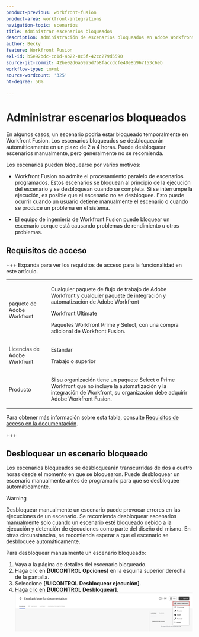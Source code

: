 ```yaml
---
product-previous: workfront-fusion
product-area: workfront-integrations
navigation-topic: scenarios
title: Administrar escenarios bloqueados
description: Administración de escenarios bloqueados en Adobe Workfront Fusion
author: Becky
feature: Workfront Fusion
exl-id: b5e92bdc-cc1d-4b22-8c5f-42cc279d5590
source-git-commit: 42be02d6a59a5d7b8faccdcfe40e8b967153c6eb
workflow-type: tm+mt
source-wordcount: '325'
ht-degree: 56%

---
```


# Administrar escenarios bloqueados

En algunos casos, un escenario podría estar bloqueado temporalmente en Workfront Fusion. Los escenarios bloqueados se desbloquearán automáticamente en un plazo de 2 a 4 horas. Puede desbloquear escenarios manualmente, pero generalmente no se recomienda.

Los escenarios pueden bloquearse por varios motivos:

* Workfront Fusion no admite el procesamiento paralelo de escenarios programados. Estos escenarios se bloquean al principio de la ejecución del escenario y se desbloquean cuando se completa. Si se interrumpe la ejecución, es posible que el escenario no se desbloquee. Esto puede ocurrir cuando un usuario detiene manualmente el escenario o cuando se produce un problema en el sistema.

* El equipo de ingeniería de Workfront Fusion puede bloquear un escenario porque está causando problemas de rendimiento u otros problemas.

## Requisitos de acceso

+++ Expanda para ver los requisitos de acceso para la funcionalidad en este artículo.

<table style="table-layout:auto">
 <col> 
 <col> 
 <tbody> 
  <tr> 
   <td role="rowheader">paquete de Adobe Workfront</td> 
   <td> <p>Cualquier paquete de flujo de trabajo de Adobe Workfront y cualquier paquete de integración y automatización de Adobe Workfront</p><p>Workfront Ultimate</p><p>Paquetes Workfront Prime y Select, con una compra adicional de Workfront Fusion.</p> </td> 
  </tr> 
  <tr data-mc-conditions=""> 
   <td role="rowheader">Licencias de Adobe Workfront</td> 
   <td> <p>Estándar</p><p>Trabajo o superior</p> </td> 
  </tr> 
  <tr> 
   <td role="rowheader">Producto</td> 
   <td>
   <p>Si su organización tiene un paquete Select o Prime Workfront que no incluye la automatización y la integración de Workfront, su organización debe adquirir Adobe Workfront Fusion.</li></ul>
   </td> 
  </tr>
 </tbody> 
</table>

Para obtener más información sobre esta tabla, consulte [Requisitos de acceso en la documentación](/help/workfront-fusion/references/licenses-and-roles/access-level-requirements-in-documentation.md).

+++

## Desbloquear un escenario bloqueado

Los escenarios bloqueados se desbloquearán transcurridas de dos a cuatro horas desde el momento en que se bloquearon. Puede desbloquear un escenario manualmente antes de programarlo para que se desbloquee automáticamente.

>[!WARNING]
>
>Desbloquear manualmente un escenario puede provocar errores en las ejecuciones de un escenario. Se recomienda desbloquear escenarios manualmente solo cuando un escenario esté bloqueado debido a la ejecución y detención de ejecuciones como parte del diseño del mismo. En otras circunstancias, se recomienda esperar a que el escenario se desbloquee automáticamente.


Para desbloquear manualmente un escenario bloqueado:

1. Vaya a la página de detalles del escenario bloqueado.
1. Haga clic en **[!UICONTROL Opciones]** en la esquina superior derecha de la pantalla.
1. Seleccione **[!UICONTROL Desbloquear ejecución]**.
1. Haga clic en **[!UICONTROL Desbloquear]**.
   ![Desbloquear escenario](assets/unlock-scenario.png)
